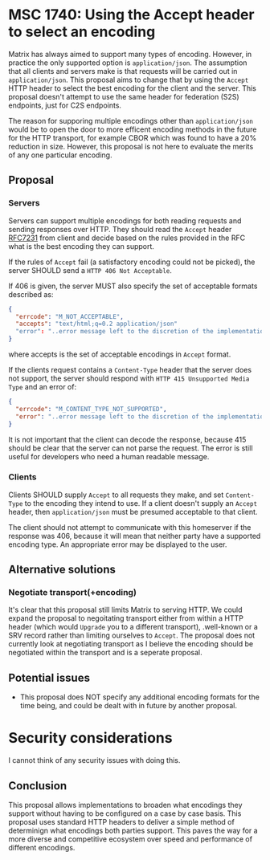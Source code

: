 # MSC 1740: Using the Accept header to select an encoding

Matrix has always aimed to support many types of encoding. However, in practice the only supported option
is `application/json`. The assumption that all clients and servers make is that requests will be carried out in `application/json`.
This proposal aims to change that by using the `Accept` HTTP header to select the best encoding for the
client and the server. This proposal doesn't attempt to use the same header for federation (S2S) endpoints,
just for C2S endpoints.

The reason for supporing multiple encodings other than `application/json` would be to open the door to more efficent
encoding methods in the future for the HTTP transport, for example CBOR which was found to have a 20%
reduction in size. However, this proposal is not here to evaluate the merits of any one particular encoding.

## Proposal

### Servers

Servers can support multiple encodings for both reading requests and sending responses over HTTP. They
should read the `Accept` header [RFC7231](https://tools.ietf.org/html/rfc7231#section-5.3.2) from client
and decide based on the rules provided in the RFC what is the best encoding they can support.

If the rules of `Accept` fail (a satisfactory encoding could not be picked), the server SHOULD send a 
`HTTP 406 Not Acceptable`.

If 406 is given, the server MUST also specify the set of acceptable formats described as:
```json
{
  "errcode": "M_NOT_ACCEPTABLE",
  "accepts": "text/html;q=0.2 application/json"
  "error": "..error message left to the discretion of the implementation.."
}
```
where accepts is the set of acceptable encodings in `Accept` format.

If the clients request contains a `Content-Type` header that the server does not support, 
the server should respond with `HTTP 415 Unsupported Media Type` and an error of:
```json
{
  "errcode": "M_CONTENT_TYPE_NOT_SUPPORTED",
  "error": "..error message left to the discretion of the implementation.."
}
```

It is not important that the client can decode the response, because 415 should be clear that the server
can not parse the request. The error is still useful for developers who need a human readable
message.

### Clients

Clients SHOULD supply `Accept` to all requests they make, and set `Content-Type` to the encoding
they intend to use. If a client doesn't supply an `Accept` header, then `application/json` must be presumed acceptable
to that client.

The client should not attempt to communicate with this homeserver if the response was 406, 
because it will mean that neither party have a supported encoding type. 
An appropriate error may be displayed to the user.

## Alternative solutions

### Negotiate transport(+encoding)

It's clear that this proposal still limits Matrix to serving HTTP. We could expand the proposal 
to negoitating transport either from within a HTTP header (which would `Upgrade` you to a different
transport), .well-known or a SRV record rather than limiting ourselves to `Accept`. The proposal 
does not currently look at negotiating transport as I believe the encoding should be negotiated 
within the transport and is a seperate proposal. 

## Potential issues

- This proposal does NOT specify any additional encoding formats for the time being, and could be dealt
with in future by another proposal.

# Security considerations

I cannot think of any security issues with doing this.

## Conclusion

This proposal allows implementations to broaden what encodings they support without
having to be configured on a case by case basis. This proposal uses standard HTTP headers
to deliver a simple method of determinign what encodings both parties support. This paves
the way for a more diverse and competitive ecosystem over speed and performance of different
encodings.
